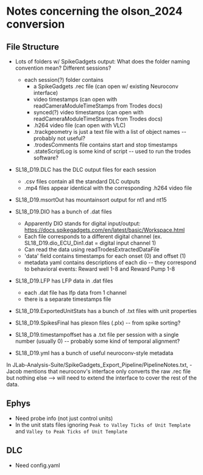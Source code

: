 # Notes concerning the olson_2024 conversion

## File Structure

- Lots of folders w/ SpikeGadgets output: What does the folder naming convention mean? Different sessions?
    - each session(?) folder contains
        - a SpikeGadgets .rec file (can open w/ existing Neuroconv interface)
        - video timestamps (can open with readCameraModuleTimeStamps from Trodes docs)
        - synced(?) video timestamps (can open with readCameraModuleTimeStamps from Trodes docs)
        - .h264 video file (can open with VLC)
        - .trackgeometry is just a text file with a list of object names -- probably not useful?
        - .trodesComments file contains start and stop timestamps
        - .stateScriptLog is some kind of script -- used to run the trodes software?

- SL18_D19.DLC has the DLC output files for each session
    - .csv files contain all the standard DLC outputs
    - .mp4 files appear identical with the corresponding .h264 video file

- SL18_D19.msortOut has mountainsort output for nt1 and nt15

- SL18_D19.DIO has a bunch of .dat files
    - Apparently DIO stands for digital input/output: https://docs.spikegadgets.com/en/latest/basic/Workspace.html
    - Each file corresponds to a different digital channel (ex. SL18_D19.dio_ECU_Din1.dat = digital input channel 1)
    - Can read the data using readTrodesExtractedDataFile
    - 'data' field contains timestamps for each onset (0) and offset (1)
    - metadata yaml contains descriptions of each dio -- they correspond to behavioral events: Reward well 1-8 and Reward Pump 1-8
- SL18_D19.LFP has LFP data in .dat files
    - each .dat file has lfp data from 1 channel
    - there is a separate timestamps file
- SL18_D19.ExportedUnitStats has a bunch of .txt files with unit properties
- SL18_D19.SpikesFinal has plexon files (.plx) -- from spike sorting?
- SL18_D19.timestampoffset has a .txt file per session with a single number (usually 0) -- probably some kind of temporal alignment?
- SL18_D19.yml has a bunch of useful neuroconv-style metadata

In JLab-Analysis-Suite/SpikeGadgets_Export_Pipeline/PipelineNotes.txt,
    - Jacob mentions that neuroconv's interface only converts the raw .rec file but nothing else --> will need to extend the interface to cover the rest of the data.

## Ephys

- Need probe info (not just control units)
- In the unit stats files ignoring `Peak to Valley Ticks of Unit Template` and `Valley to Peak Ticks of Unit Template`

## DLC

- Need config.yaml
